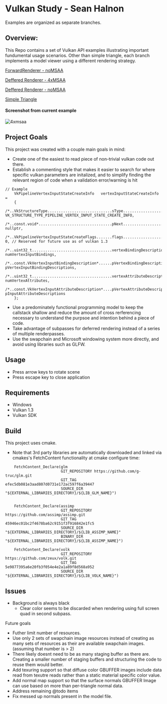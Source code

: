 # Vulkan Study - Sean Halnon

Examples are organized as separate branches.

## Overview:
This Repo contains a set of Vulkan API examples illustrating important fundumental usage scenarios.
Other than simple triangle, each branch implements a model viewer using a different rendering strategy.

[ForwardRenderer - noMSAA](https://github.com/Shalnon/StudyingVulkan/tree/ForwardRenderer_noMSAA "Forward Renderer - noMSAA")

[Deffered Renderer - 4xMSAA](https://github.com/Shalnon/StudyingVulkan/tree/DeferredRendering_4xMSAA "Deffered Renderer - 4xMSAA")

[Deffered Renderer - noMSAA](https://github.com/Shalnon/StudyingVulkan/tree/Deffered_Renderer_noMSAA "Deffered Renderer - noMSAA")

[Simple Triangle](https://github.com/Shalnon/StudyingVulkan/tree/simpleTriangle "Simple Triangle")
 
#### Screenshot from current example
![4xmsaa](https://drive.google.com/uc?export=view&id=1QA2deLGV-JO_kfmv_AvpPDvS3FfXR3KG)  
 
## Project Goals
This project was created with a couple main goals in mind:
   * Create one of the easiest to read piece of non-trivial vulkan code out there.
   * Establish a commenting style that makes it easier to search for where specific vulkan parameters are initalized, and to simplify finding the relevant region of code when a validation error/warning is hit

```
// Example
    VkPipelineVertexInputStateCreateInfo   vertexInputStateCreateInfo =
    {
       /*..VkStructureType.............................sType.............................*/ VK_STRUCTURE_TYPE_PIPELINE_VERTEX_INPUT_STATE_CREATE_INFO,
       /*..const.void*.................................pNext.............................*/ nullptr,
       /*..VkPipelineVertexInputStateCreateFlags.......flags.............................*/ 0, // Reserved for future use as of vulkan 1.3
       /*..uint32_t....................................vertexBindingDescriptionCount.....*/ numVertexInputBindings,
       /*..const.VkVertexInputBindingDescription*......pVertexBindingDescriptions........*/ pVertexInputBindingDescriptions,
       /*..uint32_t....................................vertexAttributeDescriptionCount...*/ numVertexAttributes,
       /*..const.VkVertexInputAttributeDescription*....pVertexAttributeDescriptions......*/ pInputAttributeDescriptions
    };
```
   * Use a predominately functional programming model to keep the callstack shallow and reduce the amount of cross rerferencing necessary to understand the purpsoe and intention behind a piece of code.
   * Take advantage of subpasses for deferred rendering instead of a series of multiple renderpasses.
   * Use the swapchain and Microsoft windowing system more directly, and avoid using libraries such as GLFW.

## Usage
   - Press arrow keys to rotate scene
   - Press escape key to close application

## Requirements
   * Windows
   * Vulkan 1.3
   * Vulkan SDK

## Build
   This project uses cmake.

* Note that 3rd party libraries are automatically downloaded and linked via cmakes's FetchContent functionality at cmake configure time:
```
	FetchContent_Declare(glm
	                     GIT_REPOSITORY https://github.com/g-truc/glm.git
	                     GIT_TAG efec5db081e3aad807d0731e172ac597f6a39447
	                     SOURCE_DIR "${EXTERNAL_LIBRARIES_DIRECTORY}/${LIB_GLM_NAME}")
	
	
	FetchContent_Declare(assimp
	                     GIT_REPOSITORY https://github.com/assimp/assimp.git
	                     GIT_TAG 45946ec01bc2f4678ba62c9151f3f916842e1fc5
	                     SOURCE_DIR "${EXTERNAL_LIBRARIES_DIRECTORY}/${LIB_ASSIMP_NAME}"
	                     BINARY_DIR "${EXTERNAL_LIBRARIES_DIRECTORY}/${LIB_ASSIMP_NAME}")
	
	FetchContent_Declare(volk
	                     GIT_REPOSITORY https://github.com/zeux/volk.git
	                     GIT_TAG 5e9877395a6e20fb3f054e4e2a1a89f8d568a952
	                     SOURCE_DIR "${EXTERNAL_LIBRARIES_DIRECTORY}/${LIB_VOLK_NAME}")
```

## Issues
   * Background is always black
      * Clear color seems to be discarded when rendering using full screen quad in second subpass.

Future goals
  * Futher limit number of resources.
   * Use only 2 sets of swapchain image resources instead of creating as many sets of resources as their are available swapchain images. (assuming that number is > 2)
   * There likely doesnt need to be as many staging buffer as there are. Creating a smaller number of staging buffers and structuring the code to reuse them would better.
  * Add texuring support so that diffuse color GBUFFER images include data read from texutre reads rather than a static material specific color value.
  * Add normal map support so that the surface normals GBUFFER Image can use based on more than per-triangle normal data.
  * Address remaining @todo items
  * Fix messed up normals present in the model file.
